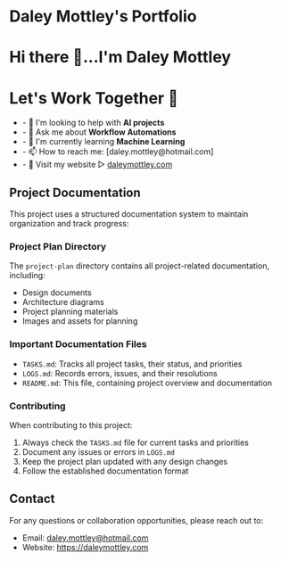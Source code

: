 # Daley Mottley's Portfolio

<div>
<h1>Hi there 👋...I'm Daley Mottley </h1>
  <div  align="left">
    <h1>Let's Work Together 🤝</h1>
    <ul>
    <li>- 🤔 I'm looking to help with <strong>AI projects</strong></li>
    <li>- 💬 Ask me about <strong>Workflow Automations</strong></li>
     <li>- 🌱 I'm currently learning <strong>Machine Learning</strong></li>
     <li>- 📫 How to reach me:  [daley.mottley@hotmail.com]</li>
     <li>- 🔗 Visit my website ▻  <a href="https://daleymottley.com">daleymottley.com</a></li>
    </ul>
  </div>
</div>

## Project Documentation

This project uses a structured documentation system to maintain organization and track progress:

### Project Plan Directory
The `project-plan` directory contains all project-related documentation, including:
- Design documents
- Architecture diagrams
- Project planning materials
- Images and assets for planning

### Important Documentation Files
- `TASKS.md`: Tracks all project tasks, their status, and priorities
- `LOGS.md`: Records errors, issues, and their resolutions
- `README.md`: This file, containing project overview and documentation

### Contributing
When contributing to this project:
1. Always check the `TASKS.md` file for current tasks and priorities
2. Document any issues or errors in `LOGS.md`
3. Keep the project plan updated with any design changes
4. Follow the established documentation format

## Contact
For any questions or collaboration opportunities, please reach out to:
- Email: daley.mottley@hotmail.com
- Website: https://daleymottley.com
